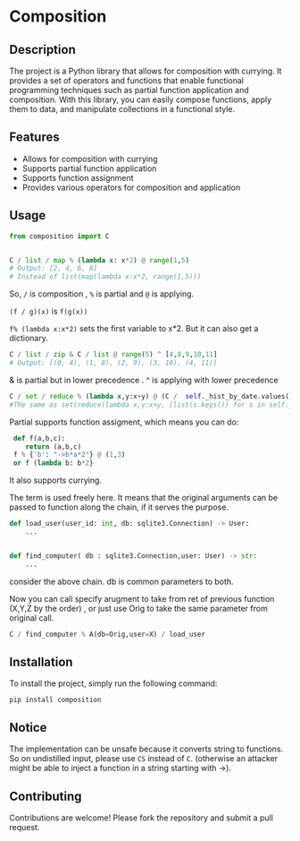 # Composition

## Description
The project is a Python library that allows for composition with currying. It provides a set of operators and functions that enable functional programming techniques such as partial function application and composition. With this library, you can easily compose functions, apply them to data, and manipulate collections in a functional style.

## Features
- Allows for composition with currying
- Supports partial function application
- Supports function assignment
- Provides various operators for composition and application

## Usage

```python
from composition import C


C / list / map % (lambda x: x*2) @ range(1,5)
# Output: [2, 4, 6, 8]
# Instead of list(map(lambda x:x*2, range(1,5))) 
```


So, `/` is composition , `%` is partial and `@` is applying.

`(f / g)(x)` is `f(g(x))`


`f% (lambda x:x*2)` sets the first variable to x*2. But it can also get a dictionary.




```python
C / list / zip & C / list @ range(5) ^ [4,8,9,10,11]
# Output: [(0, 4), (1, 8), (2, 9), (3, 10), (4, 11)]
```

& is partial but in lower precedence .
^ is applying with lower precedence


```python
C / set / reduce % (lambda x,y:x+y) @ (C /  self._hist_by_date.values() << (lambda s: list(s.keys())) )
#The same as set(reduce(lambda x,y:x+y, [list(s.keys()) for s in self._hist_by_date.values()]) )
```



Partial supports function assigment, which means you can do:

```python
 def f(a,b,c):
    return (a,b,c)
 f % {'b': "->b*a*2"} @ (1,3)
 or f (lambda b: b*2}
``` 

It also supports currying. 

The term is used freely here. It means that the original arguments can be passed to function along the chain, if it serves the purpose. 

```python
def load_user(user_id: int, db: sqlite3.Connection) -> User:
    ...


def find_computer( db : sqlite3.Connection,user: User) -> str:
    ...
```

consider the above chain.  db is  common parameters to both. 

Now you can call specify arugment to take from ret of previous function (X,Y,Z by the order) , or just use Orig to take the same parameter from original call. 

```python
C / find_computer % A(db=Orig,user=X) / load_user
```

## Installation
To install the project, simply run the following command:
```
pip install composition 
```

## Notice

The implementation can be unsafe because it converts string to functions. 
So on undistilled input, please use `CS` instead of `C`. 
(otherwise an attacker might be able to inject a function in a string starting with ->).

## Contributing
Contributions are welcome! Please fork the repository and submit a pull request.
